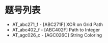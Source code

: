 # 题号列表

- AT_abc271_f - [ABC271F] XOR on Grid Path
- AT_abc402_f - [ABC402F] Path to Integer
- AT_agc026_c - [AGC026C] String Coloring
